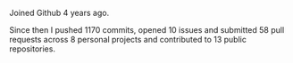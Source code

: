 Joined Github 4 years ago.

Since then I pushed 1170 commits, opened 10 issues and submitted 58 pull requests across 8 personal projects and contributed to 13 public repositories.
